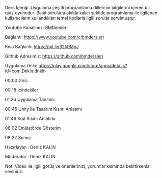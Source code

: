 Ders İçeriği :Uygulama çeşitli programlama dillerinin bilgilerini içeren bir quiz oyunudur. Basit sorularla akılda kalıcı şekilde programlama ile ilgilenen kullanıcıların kullandıkları temel kodlarla ilgili sorular sorulmuştur.



Youtube Kanalımız: BMDersleri

Bağlantı: https://www.youtube.com/c/bmdersleri​

Kısa Bağlantı: https://bit.ly/32k9MnJ​

Github Adresimiz: https://github.com/bmdersleri

Uygulama Linki: https://play.google.com/store/apps/details?id=com.Dnkln.dnkln




00:00 Giriş

00:18 İçindekiler

01:26 Uygulama Tanıtımı

00:45 Unity İle Tasarım Kısmı Anlatımı

01:49 Kod Kısmı Anlatımı

08:02 Emülatörde Gösterim

08:27 Sonuç



Hazırlayan : Deniz KALIN 

Moderatör : Deniz KALIN


Not: Video ile ilgili görüş ve önerilerinizi, yorumlar kısmında belirtirseniz seviniriz.
